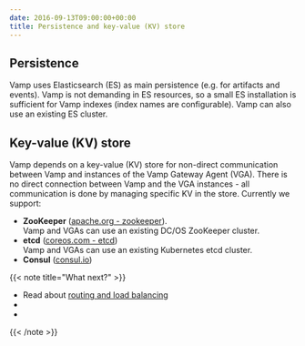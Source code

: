 ```yaml
---
date: 2016-09-13T09:00:00+00:00
title: Persistence and key-value (KV) store
---
```


## Persistence 
Vamp uses Elasticsearch (ES) as main persistence (e.g. for artifacts and events). 
Vamp is not demanding in ES resources, so a small ES installation is sufficient for Vamp indexes (index names are configurable). Vamp can also use an existing ES cluster.


## Key-value (KV) store
Vamp depends on a key-value (KV) store for non-direct communication between Vamp and instances of the Vamp Gateway Agent (VGA). There is no direct connection between Vamp and the VGA instances - all communication is done by managing specific KV in the store.  Currently we support:

* **ZooKeeper** ([apache.org - zookeeper](https://zookeeper.apache.org/)).  
Vamp and VGAs can use an existing DC/OS ZooKeeper cluster.
* **etcd** ([coreos.com - etcd](https://coreos.com/etcd/docs/latest/))  
Vamp and VGAs can use an existing Kubernetes etcd cluster.
* **Consul** ([consul.io](https://www.consul.io/))

{{< note title="What next?" >}}
* Read about [routing and load balancing](/documentation/how-vamp-works/routing-and-load-balancing)
* 
* 
{{< /note >}}

